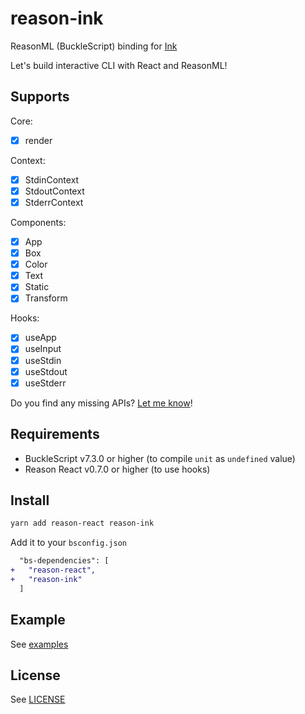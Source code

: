 # reason-ink

ReasonML (BuckleScript) binding for [Ink](https://github.com/vadimdemedes/ink)

Let's build interactive CLI with React and ReasonML!

## Supports

Core:

- [x] render

Context:

- [x] StdinContext
- [x] StdoutContext
- [x] StderrContext

Components:

- [x] App
- [x] Box
- [x] Color
- [x] Text
- [x] Static
- [x] Transform

Hooks:

- [x] useApp
- [x] useInput
- [x] useStdin
- [x] useStdout
- [x] useStderr

Do you find any missing APIs? [Let me know](https://github.com/cometkim/bs-ink/issues/new)!

## Requirements

- BuckleScript v7.3.0 or higher (to compile `unit` as `undefined` value)
- Reason React v0.7.0 or higher (to use hooks)

## Install

```bash
yarn add reason-react reason-ink
```

Add it to your `bsconfig.json`

```diff
  "bs-dependencies": [
+   "reason-react",
+   "reason-ink"
  ]
```

## Example

See [examples](./examples)

## License

See [LICENSE](./LICENSE)

